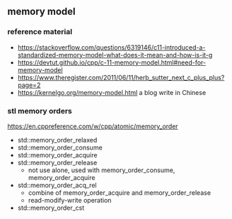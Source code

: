 
## memory model
### reference material
* https://stackoverflow.com/questions/6319146/c11-introduced-a-standardized-memory-model-what-does-it-mean-and-how-is-it-g
* https://devtut.github.io/cpp/c-11-memory-model.html#need-for-memory-model
* https://www.theregister.com/2011/06/11/herb_sutter_next_c_plus_plus?page=2
* https://kernelgo.org/memory-model.html  a blog write in Chinese

### stl memory orders  
  https://en.cppreference.com/w/cpp/atomic/memory_order
  
* std::memory_order_relaxed
* std::memory_order_consume
* std::memory_order_acquire
* std::memory_order_release
  - not use alone, used with memory_order_consume, memory_order_acquire
* std::memory_order_acq_rel
  - combine of memory_order_acquire and memory_order_release
  - read-modify-write operation
* std::memory_order_cst

